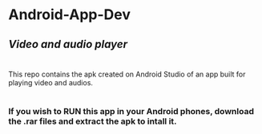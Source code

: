 # **Android-App-Dev**

## *Video and audio player* 
#

This repo contains the apk created on Android Studio of an app built for playing video and audios.
#

### If you wish to RUN this app in your Android phones, download the .rar files and extract the apk to intall it. 

